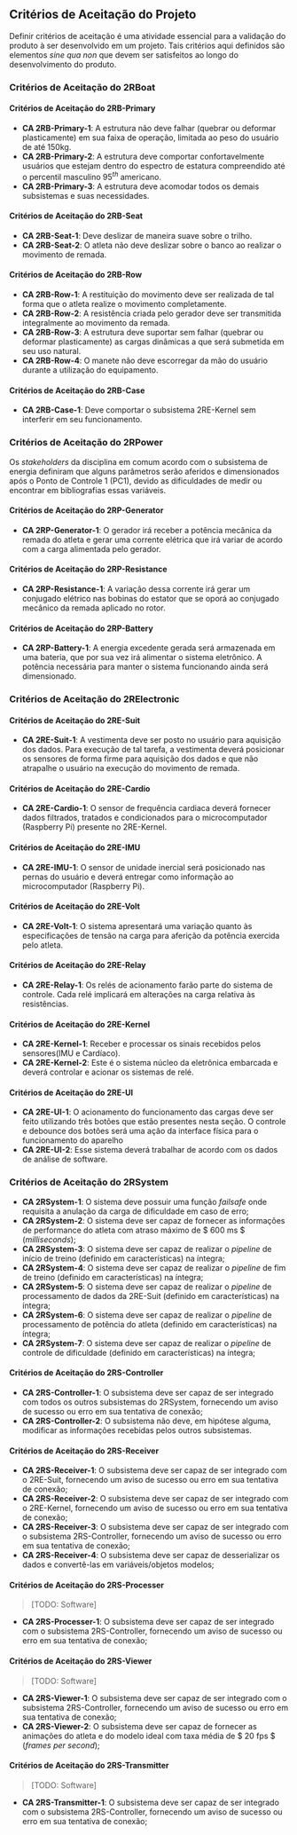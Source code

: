 ## Critérios de Aceitação do Projeto

<!--
Jonathan: [OK]
-->

Definir critérios de aceitação é uma atividade essencial para a validação do produto à ser desenvolvido em um projeto. Tais critérios aqui definidos são elementos _sine qua non_ que devem ser satisfeitos ao longo do desenvolvimento do produto.

### Critérios de Aceitação do 2RBoat

#### Critérios de Aceitação do 2RB-Primary

* **CA 2RB-Primary-1**: A estrutura não deve falhar (quebrar ou deformar plasticamente) em sua faixa de operação, limitada ao peso do usuário de até 150kg.
* **CA 2RB-Primary-2**: A estrutura deve comportar confortavelmente usuários que estejam  dentro do espectro de estatura compreendido até o percentil masculino $95^{th}$ americano.
* **CA 2RB-Primary-3**: A estrutura deve acomodar todos os demais subsistemas e suas necessidades.

#### Critérios de Aceitação do 2RB-Seat

* **CA 2RB-Seat-1**: Deve deslizar de maneira suave sobre o trilho.
* **CA 2RB-Seat-2**: O atleta não deve deslizar sobre o banco ao realizar o movimento de remada.

#### Critérios de Aceitação do 2RB-Row

* **CA 2RB-Row-1**: A restituição do movimento deve ser realizada de tal forma que o atleta realize  o movimento completamente.
* **CA 2RB-Row-2**: A resistência criada pelo gerador deve ser transmitida integralmente ao movimento da remada.
* **CA 2RB-Row-3**: A estrutura deve suportar sem falhar (quebrar ou deformar plasticamente) as cargas dinâmicas a que será submetida em seu uso natural.
* **CA 2RB-Row-4**: O manete não deve escorregar da mão do usuário durante a utilização do equipamento.

#### Critérios de Aceitação do 2RB-Case

* **CA 2RB-Case-1**: Deve comportar o subsistema 2RE-Kernel sem interferir em seu funcionamento.

### Critérios de Aceitação do 2RPower

Os _stakeholders_ da disciplina em comum acordo com o subsistema de energia definiram que alguns parâmetros serão aferidos e dimensionados após o Ponto de Controle 1 (PC1), devido as dificuldades de medir ou encontrar em bibliografias essas variáveis.

#### Critérios de Aceitação do 2RP-Generator

* **CA 2RP-Generator-1**: O gerador irá receber a potência mecânica da remada do atleta e gerar uma corrente elétrica que irá variar de acordo com a carga alimentada pelo gerador.

#### Critérios de Aceitação do 2RP-Resistance

* **CA 2RP-Resistance-1**: A variação dessa corrente irá gerar um conjugado elétrico nas bobinas do estator que se oporá ao conjugado mecânico da remada aplicado no rotor.

#### Critérios de Aceitação do 2RP-Battery

* **CA 2RP-Battery-1**: A energia excedente gerada será armazenada em uma bateria, que por sua vez irá alimentar o sistema eletrônico. A potência necessária para manter o sistema funcionando ainda será dimensionado.

### Critérios de Aceitação do 2RElectronic

#### Critérios de Aceitação do 2RE-Suit

* **CA 2RE-Suit-1**: A vestimenta deve ser posto no usuário para aquisição dos dados. Para execução de tal tarefa, a vestimenta deverá posicionar os sensores de forma firme para aquisição dos dados e que não atrapalhe o usuário na execução do movimento de remada.

#### Critérios de Aceitação do 2RE-Cardio

* **CA 2RE-Cardio-1**: O sensor de frequência cardiaca deverá fornecer dados filtrados, tratados e condicionados para o microcomputador (Raspberry Pi) presente no 2RE-Kernel.

#### Critérios de Aceitação do 2RE-IMU

* **CA 2RE-IMU-1**: O sensor de unidade inercial será posicionado nas pernas do usuário e deverá entregar como informação ao microcomputador (Raspberry Pi).

#### Critérios de Aceitação do 2RE-Volt

* **CA 2RE-Volt-1**: O sistema apresentará uma variação quanto às especificações de tensão na carga para aferição da potência exercida pelo atleta.

#### Critérios de Aceitação do 2RE-Relay

* **CA 2RE-Relay-1**: Os relés de acionamento farão parte do sistema de controle. Cada relé implicará em alterações na carga relativa às resistências.

#### Critérios de Aceitação do 2RE-Kernel

* **CA 2RE-Kernel-1**: Receber e processar os sinais recebidos pelos sensores(IMU e Cardíaco).
* **CA 2RE-Kernel-2**: Este é o sistema núcleo da eletrônica embarcada e deverá controlar e acionar os sistemas de relé.  

#### Critérios de Aceitação do 2RE-UI

* **CA 2RE-UI-1**: O acionamento do funcionamento das cargas deve ser feito utilizando três botões que estão presentes nesta seção. O controle e debounce dos botões será uma ação da interface física para o funcionamento do aparelho
* **CA 2RE-UI-2**: Esse sistema deverá trabalhar de acordo com os dados de análise de software.

### Critérios de Aceitação do 2RSystem

* **CA 2RSystem-1**: O sistema deve possuir uma função _failsafe_ onde requisita a anulação da carga de dificuldade em caso de erro;
* **CA 2RSystem-2**: O sistema deve ser capaz de fornecer as informações de performance do atleta com atraso máximo de $ 600 ms $ (_milliseconds_);
* **CA 2RSystem-3**: O sistema deve ser capaz de realizar o _pipeline_ de início de treino (definido em características) na íntegra;
* **CA 2RSystem-4**: O sistema deve ser capaz de realizar o _pipeline_ de fim de treino (definido em características) na íntegra;
* **CA 2RSystem-5**: O sistema deve ser capaz de realizar o _pipeline_ de processamento de dados da 2RE-Suit (definido em características) na íntegra;
* **CA 2RSystem-6**: O sistema deve ser capaz de realizar o _pipeline_ de processamento de potência do atleta (definido em características) na íntegra;
* **CA 2RSystem-7**: O sistema deve ser capaz de realizar o _pipeline_ de controle de dificuldade (definido em características) na íntegra;

#### Critérios de Aceitação do 2RS-Controller

* **CA 2RS-Controller-1**: O subsistema deve ser capaz de ser integrado com todos os outros subsistemas do 2RSystem, fornecendo um aviso de sucesso ou erro em sua tentativa de conexão;
* **CA 2RS-Controller-2**: O subsistema não deve, em hipótese alguma, modificar as informações recebidas pelos outros subsistemas.

#### Critérios de Aceitação do 2RS-Receiver

* **CA 2RS-Receiver-1**: O subsistema deve ser capaz de ser integrado com o 2RE-Suit, fornecendo um aviso de sucesso ou erro em sua tentativa de conexão;
* **CA 2RS-Receiver-2**: O subsistema deve ser capaz de ser integrado com o 2RE-Kernel, fornecendo um aviso de sucesso ou erro em sua tentativa de conexão;
* **CA 2RS-Receiver-3**: O subsistema deve ser capaz de ser integrado com o subsistema 2RS-Controller, fornecendo um aviso de sucesso ou erro em sua tentativa de conexão;
* **CA 2RS-Receiver-4**: O subsistema deve ser capaz de desserializar os dados e convertê-las em variáveis/objetos modelos;

#### Critérios de Aceitação do 2RS-Processer

> [TODO: Software]

* **CA 2RS-Processer-1**: O subsistema deve ser capaz de ser integrado com o subsistema 2RS-Controller, fornecendo um aviso de sucesso ou erro em sua tentativa de conexão;

#### Critérios de Aceitação do 2RS-Viewer

> [TODO: Software]

* **CA 2RS-Viewer-1**: O subsistema deve ser capaz de ser integrado com o subsistema 2RS-Controller, fornecendo um aviso de sucesso ou erro em sua tentativa de conexão;
* **CA 2RS-Viewer-2**: O subsistema deve ser capaz de fornecer as animações do atleta e do modelo ideal com taxa média de $ 20 fps $ (_frames per second_);

#### Critérios de Aceitação do 2RS-Transmitter

> [TODO: Software]

* **CA 2RS-Transmitter-1**: O subsistema deve ser capaz de ser integrado com o subsistema 2RS-Controller, fornecendo um aviso de sucesso ou erro em sua tentativa de conexão;
